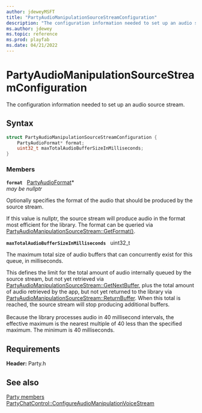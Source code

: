 ```yaml
---
author: jdeweyMSFT
title: "PartyAudioManipulationSourceStreamConfiguration"
description: "The configuration information needed to set up an audio source stream."
ms.author: jdewey
ms.topic: reference
ms.prod: playfab
ms.date: 04/21/2022
---
```


# PartyAudioManipulationSourceStreamConfiguration  

The configuration information needed to set up an audio source stream.  

## Syntax  
  
```cpp
struct PartyAudioManipulationSourceStreamConfiguration {  
    PartyAudioFormat* format;  
    uint32_t maxTotalAudioBufferSizeInMilliseconds;  
}  
```
  
### Members  
  
**`format`** &nbsp; [PartyAudioFormat](partyaudioformat.md)*  
*may be nullptr*  
  
Optionally specifies the format of the audio that should be produced by the source stream.
  
If this value is nullptr, the source stream will produce audio in the format most efficient for the library. The format can be queried via [PartyAudioManipulationSourceStream::GetFormat()](../classes/PartyAudioManipulationSourceStream/methods/partyaudiomanipulationsourcestream_getformat.md).
  
**`maxTotalAudioBufferSizeInMilliseconds`** &nbsp; uint32_t  
  
The maximum total size of audio buffers that can concurrently exist for this queue, in milliseconds.
  
This defines the limit for the total amount of audio internally queued by the source stream, but not yet retrieved via [PartyAudioManipulationSourceStream::GetNextBuffer](../classes/PartyAudioManipulationSourceStream/methods/partyaudiomanipulationsourcestream_getnextbuffer.md), plus the total amount of audio retrieved by the app, but not yet returned to the library via [PartyAudioManipulationSourceStream::ReturnBuffer](../classes/PartyAudioManipulationSourceStream/methods/partyaudiomanipulationsourcestream_returnbuffer.md). When this total is reached, the source stream will stop producing additional buffers. <br /><br /> Because the library processes audio in 40 millisecond intervals, the effective maximum is the nearest multiple of 40 less than the specified maximum. The minimum is 40 milliseconds.
  
  
## Requirements  
  
**Header:** Party.h
  
## See also  
[Party members](../party_members.md)  
[PartyChatControl::ConfigureAudioManipulationVoiceStream](../classes/PartyChatControl/methods/partychatcontrol_configureaudiomanipulationvoicestream.md)
  
  
